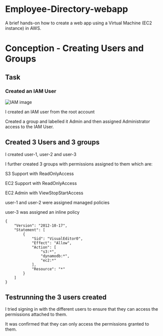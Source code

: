 # Employee-Directory-webapp
A brief hands-on how to create a web app using a Virtual Machine (EC2 instance) in AWS.

# Conception - Creating Users and Groups

## Task

### Created an IAM User

![IAM image]()

I created an IAM user from the root account 

Created a group and labelled it Admin and then assigned Administrator access to the IAM User.

## Created 3 Users and 3 groups

I created user-1, user-2 and user-3

I further created 3 groups with permissions assigned to them which are:

S3 Support with ReadOnlyAccess

EC2 Support with ReadOnlyAccess

EC2 Admin with ViewStopStartAccess

user-1 and user-2 were assigned managed policies

user-3 was assigned an inline policy

```
{
    "Version": "2012-10-17",
    "Statement": [
        {
            "Sid": "VisualEditor0",
            "Effect": "Allow",
            "Action": [
                "s3:*",
                "dynamodb:*",
                "ec2:*"
            ],
            "Resource": "*"
        }
    ]
}
```

## Testrunning the 3 users created

I tried signing in with the different users to ensure that they can access the permissions attached to them.

It was confirmed that they can only access the permissions granted to them.


